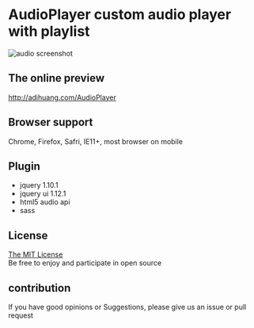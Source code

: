 # AudioPlayer custom audio player with playlist

![audio screenshot](http://adihuang.com/AudioPlayer/screenshot.png)

## The online preview

http://adihuang.com/AudioPlayer

## Browser support

Chrome, Firefox, Safri, IE11+, most browser on mobile

## Plugin

- jquery 1.10.1
- jquery ui 1.12.1
- html5 audio api
- sass

## License

[The MIT License](http://opensource.org/licenses/MIT)  
Be free to enjoy and participate in open source

## contribution
If you have good opinions or Suggestions, please give us an issue or pull request